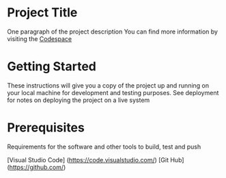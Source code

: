 # Project Title
One paragraph of the project description
You can find more information by visiting the [Codespace](https://codespaceacademy.com/)
# Getting Started
These instructions will give you a copy of the project up and running on your local machine for development and testing purposes. See deployment for notes on deploying the project on a live system
# Prerequisites
Requirements for the software and other tools to build, test and push 

[Visual Studio Code] (https://code.visualstudio.com/)
[Git Hub] (https://github.com/)